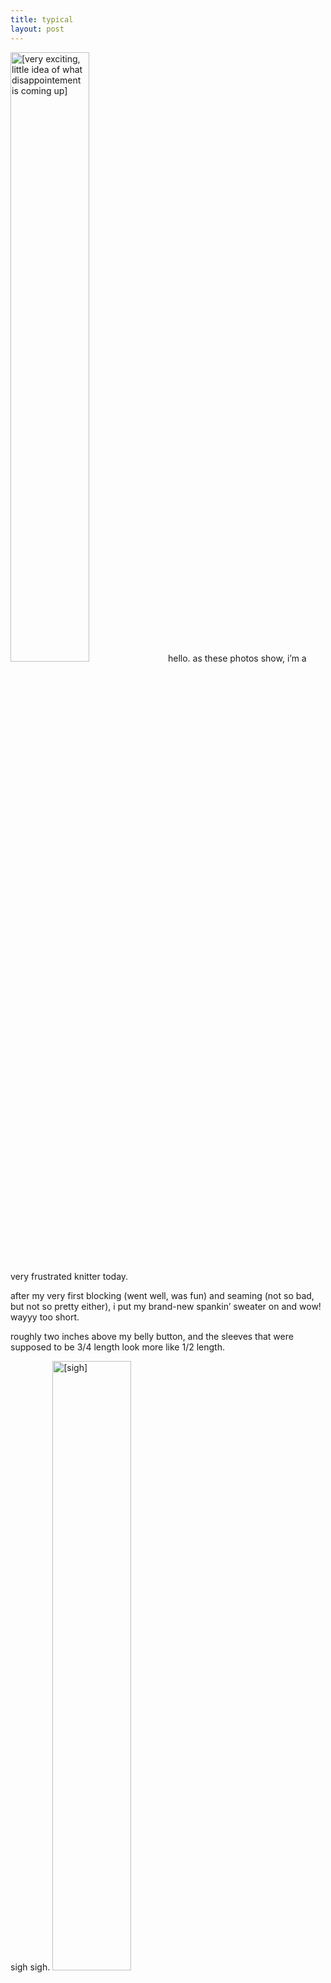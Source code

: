 ```yaml
---
title: typical
layout: post
---
```


<span class="pic"><img src="/images/11.jpg" alt="[very exciting, little idea of what disappointement is coming up]" title="[very exciting, little idea of what disappointement is coming up]" width="50%" /></span>hello. as these photos show, i&#8217;m a very frustrated knitter today. 

after my very first blocking (went well, was fun) and seaming (not so bad, but not so pretty either), i put my brand-new spankin&#8217; sweater on and wow! wayyy too short. 

roughly two inches above my belly button, and the sleeves that were supposed to be 3/4 length look more like 1/2 length. 

sigh sigh. <span class="pic"><img src="/images/12.jpg" alt="[sigh]" title="[sigh]" width="50%" /></span>

at least the yarn was cheap (half off on all r2 yarn) and it didn&#8217;t take too long to knit, just three days or so. 

but i had aleady had some struggles starting this project: there were no less than half a dozen mistarts involving frogging many many rows over and over again. that was somewhat expected since i always leap before i look, but this end result was definitely a stronger-than-expected result of that tendency.

so what was the problem? 

i was supposed to use 15s and i used 10s. 

i swatched 15s, i know i did, but i must have picked up 10s to start knitting by accident and just never realized it.

arrrrrrrrrghhhhhhhhh. typical sloppy rushed me.

and to top it off: still congested, got a parking ticket last night at 1 am, and i have to rush to school to write an assignment before class starts at 1:30. 

ayayayayayay.